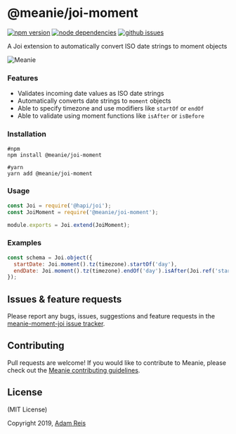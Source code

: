 # @meanie/joi-moment

[![npm version](https://img.shields.io/npm/v/@meanie/joi-moment.svg)](https://www.npmjs.com/package/@meanie/joi-moment)
[![node dependencies](https://david-dm.org/meanie/joi-moment.svg)](https://david-dm.org/meanie/joi-moment)
[![github issues](https://img.shields.io/github/issues/meanie/joi-moment.svg)](https://github.com/meanie/joi-moment/issues)


A Joi extension to automatically convert ISO date strings to moment objects

![Meanie](https://raw.githubusercontent.com/meanie/meanie/master/meanie-logo-full.png)

### Features
- Validates incoming date values as ISO date strings
- Automatically converts date strings to `moment` objects
- Able to specify timezone and use modifiers like `startOf` or `endOf`
- Able to validate using moment functions like `isAfter` or `isBefore`

### Installation

```shell
#npm
npm install @meanie/joi-moment

#yarn
yarn add @meanie/joi-moment
```

### Usage
```js
const Joi = require('@hapi/joi');
const JoiMoment = require('@meanie/joi-moment');

module.exports = Joi.extend(JoiMoment);
```

### Examples

```js
const schema = Joi.object({
  startDate: Joi.moment().tz(timezone).startOf('day'),
  endDate: Joi.moment().tz(timezone).endOf('day').isAfter(Joi.ref('startDate')),
});
```

## Issues & feature requests

Please report any bugs, issues, suggestions and feature requests in the [meanie-moment-joi issue tracker](https://github.com/meanie/moment-joi/issues).

## Contributing

Pull requests are welcome! If you would like to contribute to Meanie, please check out the [Meanie contributing guidelines](https://github.com/meanie/meanie/blob/master/CONTRIBUTING.md).

## License

(MIT License)

Copyright 2019, [Adam Reis](http://adam.reis.nz)
